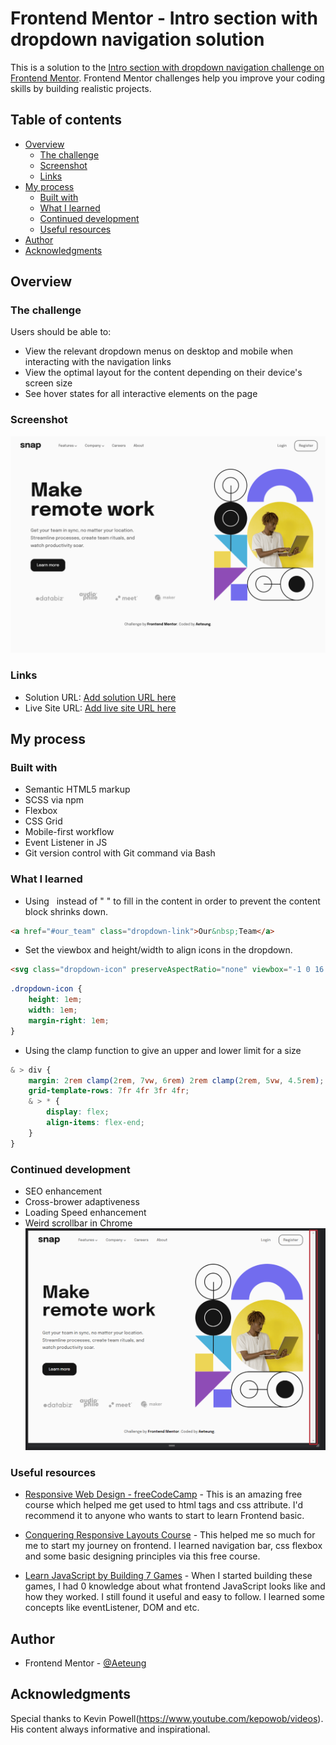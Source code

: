 # Frontend Mentor - Intro section with dropdown navigation solution

This is a solution to the [Intro section with dropdown navigation challenge on Frontend Mentor](https://www.frontendmentor.io/challenges/intro-section-with-dropdown-navigation-ryaPetHE5). Frontend Mentor challenges help you improve your coding skills by building realistic projects. 

## Table of contents

- [Overview](#overview)
  - [The challenge](#the-challenge)
  - [Screenshot](#screenshot)
  - [Links](#links)
- [My process](#my-process)
  - [Built with](#built-with)
  - [What I learned](#what-i-learned)
  - [Continued development](#continued-development)
  - [Useful resources](#useful-resources)
- [Author](#author)
- [Acknowledgments](#acknowledgments)

## Overview

### The challenge

Users should be able to:

- View the relevant dropdown menus on desktop and mobile when interacting with the navigation links
- View the optimal layout for the content depending on their device's screen size
- See hover states for all interactive elements on the page

### Screenshot

![](./screenshot.png)

### Links

- Solution URL: [Add solution URL here](https://your-solution-url.com)
- Live Site URL: [Add live site URL here](https://your-live-site-url.com)

## My process

### Built with

- Semantic HTML5 markup
- SCSS via npm
- Flexbox
- CSS Grid
- Mobile-first workflow
- Event Listener in JS
- Git version control with Git command via Bash

### What I learned

- Using &nbsp; instead of " " to fill in the content in order to prevent the content block shrinks down.
```html
<a href="#our_team" class="dropdown-link">Our&nbsp;Team</a>
```

- Set the viewbox and height/width to align icons in the dropdown.
```html
<svg class="dropdown-icon" preserveAspectRatio="none" viewbox="-1 0 16 16" xmlns="http://www.w3.org/2000/svg"><path d="M14 3v12a1 1 0 0 1-1 1H1a1 1 0 0 1-1-1V3a1 1 0 0 1 1-1h1V1a1 1 0 1 1 2 0v1h2V1a1 1 0 1 1 2 0v1h2V1a1 1 0 0 1 2 0v1h1a1 1 0 0 1 1 1Zm-2 3H2v1h10V6Zm0 3H2v1h10V9Zm0 3H2v1h10v-1Z" fill="#726CEE"/></svg>
```
```css
.dropdown-icon {
    height: 1em;
    width: 1em;
    margin-right: 1em;
}
```

- Using the clamp function to give an upper and lower limit for a size
```scss
& > div {
    margin: 2rem clamp(2rem, 7vw, 6rem) 2rem clamp(2rem, 5vw, 4.5rem);
    grid-template-rows: 7fr 4fr 3fr 4fr;
    & > * {
        display: flex;
        align-items: flex-end;
    }
}
```

### Continued development

- SEO enhancement
- Cross-brower adaptiveness
- Loading Speed enhancement
- Weird scrollbar in Chrome
![](./screenshot2.png)

### Useful resources

- [Responsive Web Design - freeCodeCamp](https://www.freecodecamp.org/learn/2022/responsive-web-design/#learn-intermediate-css-by-building-a-picasso-painting) - This is an amazing free course which helped me get used to html tags and css attribute. I'd recommend it to anyone who wants to start to learn Frontend basic.

- [Conquering Responsive Layouts Course](https://courses.kevinpowell.co/conquering-responsive-layouts) - This helped me so much for me to start my journey on frontend. I learned navigation bar, css flexbox and some basic designing principles via this free course.

- [Learn JavaScript by Building 7 Games](https://www.youtube.com/watch?v=ec8vSKJuZTk&ab_channel=freeCodeCamp.org) - When I started building these games, I had 0 knowledge about what frontend JavaScript looks like and how they worked. I still found it useful and easy to follow. I learned some concepts like eventListener, DOM and etc.

## Author

- Frontend Mentor - [@Aeteung](https://www.frontendmentor.io/profile/Aeteung)

## Acknowledgments

Special thanks to Kevin Powell(https://www.youtube.com/kepowob/videos). His content always informative and inspirational.

